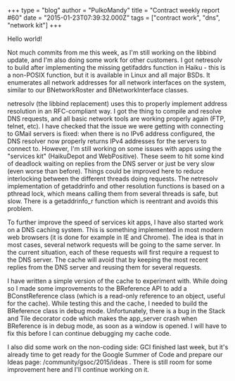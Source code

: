 +++
type = "blog"
author = "PulkoMandy"
title = "Contract weekly report #60"
date = "2015-01-23T07:39:32.000Z"
tags = ["contract work", "dns", "network kit"]
+++

Hello world!

Not much commits from me this week, as I'm still working on the libbind update, and I'm also doing some work for other customers. I got netresolv to build after implementing the missing getifaddrs function in Haiku - this is a non-POSIX function, but it is available in Linux and all major BSDs. It enumerates all network addresses for all network interfaces on the system, similar to our BNetworkRoster and BNetworkInterface classes.
<!--more-->
netresolv (the libbind replacement) uses this to properly implement address resolution in an RFC-compliant way. I got the thing to compile and resolve DNS requests, and all basic network tools are working properly again (FTP, telnet, etc). I have checked that the issue we were getting with connecting to GMail servers is fixed: when there is no IPv6 address configured, the DNS resolver now properly returns IPv4 addresses for the servers to connect to. However, I'm still working on some issues with apps using the "services kit" (HaikuDepot and WebPositive). These seem to hit some kind of deadlock waiting on replies from the DNS server or just be very slow (even worse than before). Things could be improved here to reduce interlocking between the different threads doing requests. The netresolv implementation of getaddrinfo and other resolution functions is based on a pthread lock, which means calling them from several threads is safe, but slow. There is a getaddrinfo_r function which is reentrant and avoids this problem.

To further improve the speed of services kit apps, I have also started work on a DNS caching system. This is something implemented in most modern web browsers (it is done for example in IE and Chrome). The idea is that in most cases, several network requests will be going to the same server. In the current situation, each of these requests will first require a request to the DNS server. The cache will avoid that by keeping the most recent replies from the DNS server and reusing them for several requests.

I have written a simple version of the cache to experiment with. While doing so I made some improvements to the BReference API to add a BConstReference class (which is a read-only reference to an object, useful for the cache). While testing this and the cache, I needed to build the BReference class in debug mode. Unfortunately, there is a bug in the Stack and Tile decorator code which makes the app_server crash when BReference is in debug mode, as soon as a window is opened. I will have to fix this before I can continue debugging my cache code.

I also did some work on the non-coding side: GCI finished last week, but it's already time to get ready for the Google Summer of Code and prepare our Ideas page: /community/gsoc/2015/ideas . There is still room for some improvement here and I'll continue working on it.
